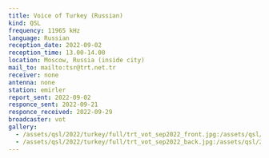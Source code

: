```yaml
---
title: Voice of Turkey (Russian)
kind: QSL
frequency: 11965 kHz
language: Russian
reception_date: 2022-09-02
reception_time: 13.00-14.00
location: Moscow, Russia (inside city)
mail_to: mailto:tsr@trt.net.tr
receiver: none
antenna: none
station: emirler
report_sent: 2022-09-02
responce_sent: 2022-09-21
responce_received: 2022-09-29
broadcaster: vot
gallery:
  - /assets/qsl/2022/turkey/full/trt_vot_sep2022_front.jpg:/assets/qsl/2022/turkey/small/trt_vot_sep2022_front.jpg
  - /assets/qsl/2022/turkey/full/trt_vot_sep2022_back.jpg:/assets/qsl/2022/turkey/small/trt_vot_sep2022_back.jpg
---
```

